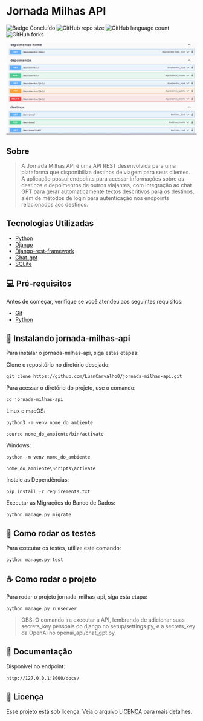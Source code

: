 # Jornada Milhas API

![Badge Concluído](https://img.shields.io/static/v1?label=Status&message=Concluído&color=success&style=for-the-badge)
![GitHub repo size](https://img.shields.io/github/repo-size/luancarvalho0/jornada-milhas-api?style=for-the-badge)
![GitHub language count](https://img.shields.io/github/languages/count/luancarvalho0/jornada-milhas-api?style=for-the-badge)
![GitHub forks](https://img.shields.io/github/forks/luancarvalho0/jornada-milhas-api?style=for-the-badge)


<img src="./assets/image_docs.png" alt="Exemplo imagem">

## Sobre

> A Jornada Milhas API é uma API REST desenvolvida para uma plataforma que disponibiliza destinos de viagem para seus clientes. <br>
> A aplicação possui endpoints para acessar informações sobre os destinos e depoimentos de outros viajantes, com integração ao chat GPT para gerar automaticamente textos descritivos para os destinos, além de métodos de login para autenticação nos endpoints relacionados aos destinos.


##  Tecnologias Utilizadas

* [Python](https://www.python.org/)
* [Django](https://www.djangoproject.com/)
* [Django-rest-framework](https://www.django-rest-framework.org/)
* [Chat-gpt](https://platform.openai.com/docs/api-reference/chat)
* [SQLite](https://www.sqlite.org/index.html)

## 💻 Pré-requisitos

Antes de começar, verifique se você atendeu aos seguintes requisitos:

* [Git](https://git-scm.com/)
* [Python](https://www.python.org/)

## 🚀 Instalando jornada-milhas-api

Para instalar o jornada-milhas-api, siga estas etapas:

Clone o repositório no diretório desejado:
```
git clone https://github.com/LuanCarvalho0/jornada-milhas-api.git
```

Para acessar o diretório do projeto, use o comando:
```
cd jornada-milhas-api
```

Linux e macOS:
```
python3 -m venv nome_do_ambiente
```

```
source nome_do_ambiente/bin/activate
```

Windows:
```
python -m venv nome_do_ambiente
```

```
nome_do_ambiente\Scripts\activate
```

Instale as Dependências:
```
pip install -r requirements.txt
```

Executar as Migrações do Banco de Dados:
```
python manage.py migrate
```

## 🐞 Como rodar os testes
Para executar os testes, utilize este comando:

```
python manage.py test
```

## ☕ Como rodar o projeto

Para rodar o projeto jornada-milhas-api, siga esta etapa:

```
python manage.py runserver
```

> OBS: O comando ira executar a API, lembrando de adicionar suas secrets_key pessoais do django no setup/settings.py, e a secrets_key da OpenAI no openai_api/chat_gpt.py.

## 📃 Documentação

Disponível no endpoint:

```
http://127.0.0.1:8000/docs/
```

## 📝 Licença

Esse projeto está sob licença. Veja o arquivo [LICENÇA](LICENSE) para mais detalhes.
